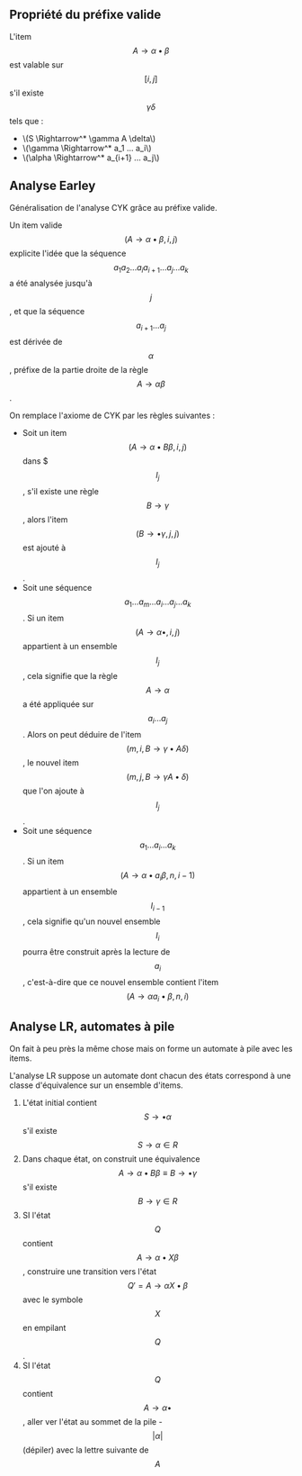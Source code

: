 ## Propriété du préfixe valide
L'item $$A\to \alpha \bullet \beta$$ est valable sur $$[i, j]$$ s'il existe $$\gamma \delta$$ tels que :
- \\(S \Rightarrow^* \gamma A \delta\\)
- \\(\gamma \Rightarrow^* a_1 ... a_i\\)
- \\(\alpha \Rightarrow^* a_{i+1} ... a_j\\)

## Analyse Earley

Généralisation de l'analyse CYK grâce au préfixe valide.

Un item valide $$(A \to \alpha \bullet \beta, i, j)$$ explicite l'idée que la séquence $$a_1 a_2 ... a_i a_{i + 1} ... a_j ... a_k$$ a été analysée jusqu'à $$j$$, et que la séquence $$a_{i + 1} ... a_j$$ est dérivée de $$\alpha$$, préfixe de la partie droite de la règle $$A \to \alpha \beta$$.

On remplace l'axiome de CYK par les règles suivantes :
- Soit un item $$(A \to \alpha \bullet B \beta, i, j)$$ dans $$$I_j$$, s'il existe une règle $$B \to \gamma$$, alors l'item $$(B \to \bullet \gamma, j, j)$$ est ajouté à $$I_j$$.
- Soit une séquence $$a_1 ... a_m ... a_i ... a_j ... a_k$$. Si un item $$(A \to \alpha \bullet, i, j)$$ appartient à un ensemble $$I_j$$, cela signifie que la règle $$A \to \alpha$$ a été appliquée sur $$a_i ... a_j$$. Alors on peut déduire de l'item $$(m, i, B \to \gamma \bullet A \delta)$$, le nouvel item $$(m, j, B \to \gamma A \bullet \delta)$$ que l'on ajoute à $$I_j$$.
- Soit une séquence $$a_1 ... a_i ... a_k$$. Si un item $$(A \to \alpha \bullet a_i \beta, n, i - 1)$$ appartient à un ensemble $$I_{i - 1}$$, cela signifie qu'un nouvel ensemble $$I_i$$ pourra être construit après la lecture de $$a_i$$, c'est-à-dire que ce nouvel ensemble contient l'item $$(A \to \alpha a_i \bullet \beta, n, i)$$

## Analyse LR, automates à pile

On fait à peu près la même chose mais on forme un automate à pile avec les items.

L'analyse LR suppose un automate dont chacun des états correspond à une classe d'équivalence sur un ensemble d'items.

1. L'état initial contient $$S \to \bullet \alpha$$ s'il existe $$S \to \alpha \in R$$
2. Dans chaque état, on construit une équivalence $$A \to \alpha \bullet B \beta \equiv B \to \bullet \gamma$$ s'il existe $$B \to \gamma \in R$$
3. SI l'état $$Q$$ contient $$A \to \alpha \bullet X \beta$$, construire une transition vers l'état $$Q' = A \to \alpha X \bullet \beta$$ avec le symbole $$X$$ en empilant $$Q$$.
4. SI l'état $$Q$$ contient $$A \to \alpha \bullet$$, aller ver l'état au sommet de la pile - $$| \alpha |$$ (dépiler) avec la lettre suivante de $$A$$

